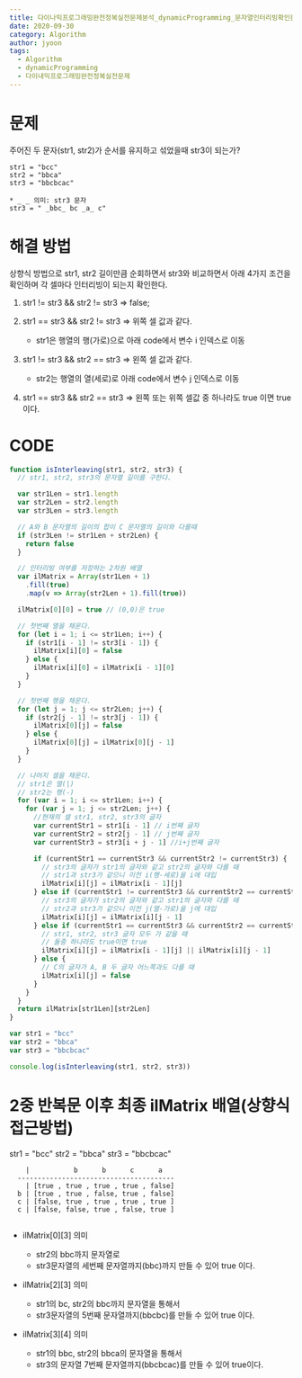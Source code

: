 ```yaml
---
title: 다이나믹프로그래밍완전정복실전문제분석_dynamicProgramming_문자열인터리빙확인문제
date: 2020-09-30
category: Algorithm
author: jyoon
tags:
  - Algorithm
  - dynamicProgramming
  - 다이내믹프로그래밍완전정복실전문제
---
```


# 문제

주어진 두 문자(str1, str2)가 순서를 유지하고 섞었을때 str3이 되는가?

```
str1 = "bcc"
str2 = "bbca"
str3 = "bbcbcac"

* _ _ 의미: str3 문자
str3 = " _bbc_ bc _a_ c"
```

# 해결 방법

상향식 방법으로 str1, str2 길이만큼 순회하면서 str3와 비교하면서 아래 4가지 조건을 확인하며 각 셀마다 인터리빙이 되는지 확인한다.

1. str1 != str3 && str2 != str3 => false;
2. str1 == str3 && str2 != str3 => 위쪽 셀 값과 같다.

   - str1은 행열의 행(가로)으로 아래 code에서 변수 i 인덱스로 이동

3. str1 != str3 && str2 == str3 => 왼쪽 셀 값과 같다.

   - str2는 행열의 열(세로)로 아래 code에서 변수 j 인덱스로 이동

4. str1 == str3 && str2 == str3 => 왼쪽 또는 위쪽 셀값 중 하나라도 true 이면 true이다.

# CODE

```js
function isInterleaving(str1, str2, str3) {
  // str1, str2, str3의 문자열 길이를 구한다.

  var str1Len = str1.length
  var str2Len = str2.length
  var str3Len = str3.length

  // A와 B 문자열의 길이의 합이 C 문자열의 길이와 다를때
  if (str3Len != str1Len + str2Len) {
    return false
  }

  // 인터리빙 여부를 저장하는 2차원 배열
  var ilMatrix = Array(str1Len + 1)
    .fill(true)
    .map(v => Array(str2Len + 1).fill(true))

  ilMatrix[0][0] = true // (0,0)은 true

  // 첫번째 열을 채운다.
  for (let i = 1; i <= str1Len; i++) {
    if (str1[i - 1] != str3[i - 1]) {
      ilMatrix[i][0] = false
    } else {
      ilMatrix[i][0] = ilMatrix[i - 1][0]
    }
  }

  // 첫번째 행을 채운다.
  for (let j = 1; j <= str2Len; j++) {
    if (str2[j - 1] != str3[j - 1]) {
      ilMatrix[0][j] = false
    } else {
      ilMatrix[0][j] = ilMatrix[0][j - 1]
    }
  }

  // 나머지 셀을 채운다.
  // str1은 열(|)
  // str2는 행(-)
  for (var i = 1; i <= str1Len; i++) {
    for (var j = 1; j <= str2Len; j++) {
      //현재의 셀 str1, str2, str3의 글자
      var currentStr1 = str1[i - 1] // i번째 글자
      var currentStr2 = str2[j - 1] // j번째 글자
      var currentStr3 = str3[i + j - 1] //i+j번째 글자

      if (currentStr1 == currentStr3 && currentStr2 != currentStr3) {
        // str3의 글자가 str1의 글자와 같고 str2의 글자와 다를 때
        // str1과 str3가 같으니 이전 i(행-세로)을 i에 대입
        ilMatrix[i][j] = ilMatrix[i - 1][j]
      } else if (currentStr1 != currentStr3 && currentStr2 == currentStr3) {
        // str3의 글자가 str2의 글자와 같고 str1의 글자와 다를 때
        // str2과 str3가 같으니 이전 j(열-가로)을 j에 대입
        ilMatrix[i][j] = ilMatrix[i][j - 1]
      } else if (currentStr1 == currentStr3 && currentStr2 == currentStr3) {
        // str1, str2, str3 글자 모두 가 같을 때
        // 둘중 하나라도 true이면 true
        ilMatrix[i][j] = ilMatrix[i - 1][j] || ilMatrix[i][j - 1]
      } else {
        // C의 글자가 A, B 두 글자 어느쪽과도 다를 때
        ilMatrix[i][j] = false
      }
    }
  }
  return ilMatrix[str1Len][str2Len]
}

var str1 = "bcc"
var str2 = "bbca"
var str3 = "bbcbcac"

console.log(isInterleaving(str1, str2, str3))
```

# 2중 반복문 이후 최종 ilMatrix 배열(상향식 접근방법)

str1 = "bcc"
str2 = "bbca"
str3 = "bbcbcac"

```
    |           b      b      c      a
  ---------------------------------------
    | [true , true , true , true , false]
  b | [true , true , false, true , false]
  c | [false, true , true , true , true ]
  c | [false, false, true , false, true ]


```

- ilMatrix[0][3] 의미

    - str2의 bbc까지 문자열로
    - str3문자열의 세번째 문자열까지(bbc)까지 만들 수 있어 true 이다.

- ilMatrix[2][3] 의미

    - str1의 bc, str2의 bbc까지 문자열을 통해서
    - str3문자열의 5번째 문자열까지(bbcbc)를 만들 수 있어 true 이다.

- ilMatrix[3][4] 의미
    - str1의 bbc, str2의 bbca의 문자열을 통해서
    - str3의 문자열 7번째 문자열까지(bbcbcac)를 만들 수 있어 true이다.

